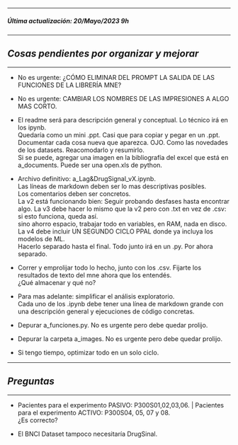 ----------------------------------------- 
##### *Última actualización: 20/Mayo/2023 9h*  
----------------------------------------- 
## *Cosas pendientes por organizar y mejorar* 
----------------------------------------- 
  
  
- No es urgente: ¿CÓMO ELIMINAR DEL PROMPT LA SALIDA DE LAS FUNCIONES DE LA LIBRERÍA MNE?  
- No es urgente: CAMBIAR LOS NOMBRES DE LAS IMPRESIONES A ALGO MAS CORTO.

- El readme será para descripción general y conceptual.  Lo técnico irá en los ipynb.  
Quedaría como un mini .ppt. Casi que para copiar y pegar en un .ppt.
Documentar cada cosa nueva que aparezca. OJO. Como las novedades de los datasets.
Reacomodarlo y resumirlo.  
Si se puede, agregar una imagen en la bibliografía del excel que está en a_documents. Puede ser una open.xls de python.
  
- Archivo definitivo: a_Lag&DrugSignal_vX.ipynb.  
Las líneas de markdown deben ser lo mas descriptivas posibles.  
Los comentarios deben ser concretos.  
La v2 está funcionando bien: Seguir probando desfases hasta encontrar algo.
La v3 debe hacer lo mismo que la v2 pero con .txt en vez de .csv:  
    si esto funciona, queda así.  
    sino ahorro espacio, trabajar todo en variables, en RAM, nada en disco.  
La v4 debe incluir UN SEGUNDO CICLO PPAL donde ya incluya los modelos de ML.  
    Hacerlo separado hasta el final. Todo junto irá en un .py. Por ahora separado.
  
- Correr y emprolijar todo lo hecho, junto con los .csv.
Fijarte los resultados de texto del mne ahora que los entendés.  
¿Qué almacenar y qué no?  
  
- Para mas adelante: simplificar el análisis exploratorio.  
Cada uno de los .ipynb debe tener una línea de markdown grande con una descripción general y ejecuciones de código concretas.  
  
- Depurar a_funciones.py. No es urgente pero debe quedar prolijo.  
  
- Depurar la carpeta a_images. No es urgente pero debe quedar prolijo.  

- Si tengo tiempo, optimizar todo en un solo ciclo.


----------------------------------------- 
## *Preguntas* 
-----------------------------------------  

- Pacientes para el experimento PASIVO: P300S01,02,03,06. | Pacientes para el experimento ACTIVO: P300S04, 05, 07 y 08.  
¿Es correcto?

- El BNCI Dataset tampoco necesitaría DrugSinal.